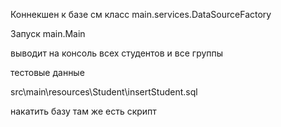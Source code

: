 Коннекшен к базе см класс main.services.DataSourceFactory

Запуск main.Main

выводит на консоль всех студентов и все группы

тестовые данные

src\main\resources\Student\insertStudent.sql

накатить базу там же есть скрипт